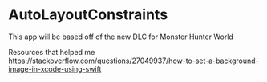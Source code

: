 # AutoLayoutConstraints

This app will be based off of the new DLC for Monster Hunter World


Resources that helped me
https://stackoverflow.com/questions/27049937/how-to-set-a-background-image-in-xcode-using-swift

